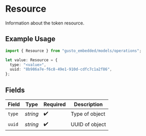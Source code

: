 # Resource

Information about the token resource.

## Example Usage

```typescript
import { Resource } from "gusto_embedded/models/operations";

let value: Resource = {
  type: "<value>",
  uuid: "8b986a7e-f6c8-49e1-910d-cdfc7c1a2f86",
};
```

## Fields

| Field              | Type               | Required           | Description        |
| ------------------ | ------------------ | ------------------ | ------------------ |
| `type`             | *string*           | :heavy_check_mark: | Type of object     |
| `uuid`             | *string*           | :heavy_check_mark: | UUID of object     |